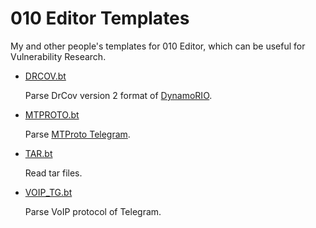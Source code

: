 # 010 Editor Templates

My and other people's templates for 010 Editor, which can be useful for Vulnerability Research.

- [DRCOV.bt](./DRCOV.bt)

    Parse DrCov version 2 format of [DynamoRIO](https://github.com/DynamoRIO/dynamorio).

- [MTPROTO.bt](./MTPROTO.bt)

    Parse [MTProto Telegram](https://core.telegram.org/mtproto).

- [TAR.bt](./TAR.bt)

    Read tar files.

- [VOIP_TG.bt](./VOIP_TG.bt)

    Parse VoIP protocol of Telegram.
